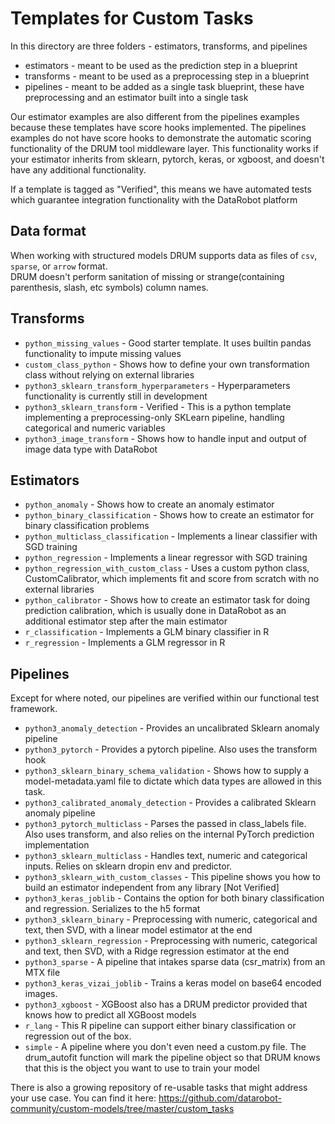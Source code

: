 # Templates for Custom Tasks

In this directory are three folders - estimators, transforms, and pipelines

* estimators - meant to be used as the prediction step in a blueprint
* transforms - meant to be used as a preprocessing step in a blueprint
* pipelines - meant to be added as a single task blueprint, these have preprocessing and an
  estimator built into a single task

Our estimator examples are also different from the pipelines examples because these templates have
score hooks implemented. The pipelines examples do not have score hooks to demonstrate the automatic
scoring functionality of the DRUM tool middleware layer. This functionality works if your estimator
inherits from sklearn, pytorch, keras, or xgboost, and doesn't have any additional functionality.

If a template is tagged as "Verified", this means we have automated tests which guarantee
integration functionality with the DataRobot platform

## Data format

When working with structured models DRUM supports data as files of `csv`, `sparse`, or `arrow` format.   
DRUM doesn't perform sanitation of missing or strange(containing parenthesis, slash, etc symbols) column names.

## Transforms

* `python_missing_values` - Good starter template. It uses builtin pandas functionality to impute
  missing values
* `custom_class_python` - Shows how to define your own transformation class without relying on
  external libraries
* `python3_sklearn_transform_hyperparameters` - Hyperparameters functionality is currently still in
  development
* `python3_sklearn_transform` - Verified - This is a python template implementing a
  preprocessing-only SKLearn pipeline, handling categorical and numeric variables
* `python3_image_transform` - Shows how to handle input and output of image data type with DataRobot

## Estimators

* `python_anomaly` - Shows how to create an anomaly estimator
* `python_binary_classification` - Shows how to create an estimator for binary
  classification problems
* `python_multiclass_classification` - Implements a linear classifier with SGD training
* `python_regression` - Implements a linear regressor with SGD training
* `python_regression_with_custom_class` - Uses a custom python class, CustomCalibrator, which
  implements fit and score from scratch with no external libraries
* `python_calibrator` - Shows how to create an estimator task for doing prediction calibration,
  which is usually done in DataRobot as an additional estimator step after the main estimator
* `r_classification` - Implements a GLM binary classifier in R
* `r_regression` - Implements a GLM regressor in R

## Pipelines

Except for where noted, our pipelines are verified within our functional test framework.

* `python3_anomaly_detection` - Provides an uncalibrated Sklearn anomaly pipeline
* `python3_pytorch` - Provides a pytorch pipeline. Also uses the transform hook
* `python3_sklearn_binary_schema_validation` - Shows how to supply a model-metadata.yaml file to
  dictate which data types are allowed in this task.
* `python3_calibrated_anomaly_detection` - Provides a calibrated Sklearn anomaly pipeline
* `python3_pytorch_multiclass` - Parses the passed in class_labels file. Also uses transform, and
  also relies on the internal PyTorch prediction implementation
* `python3_sklearn_multiclass` - Handles text, numeric and categorical inputs. Relies on sklearn
  dropin env and predictor.
* `python3_sklearn_with_custom_classes` - This pipeline shows you how to build an estimator
  independent from any library [Not Verified]
* `python3_keras_joblib` - Contains the option for both binary classification and regression.
  Serializes to the h5 format
* `python3_sklearn_binary` - Preprocessing with numeric, categorical and text, then SVD, with a
  linear model estimator at the end
* `python3_sklearn_regression` - Preprocessing with numeric, categorical and text, then SVD, with a
  Ridge regression estimator at the end
* `python3_sparse` - A pipeline that intakes sparse data (csr_matrix) from an MTX file
* `python3_keras_vizai_joblib` - Trains a keras model on base64 encoded images.
* `python3_xgboost` - XGBoost also has a DRUM predictor provided that knows how to predict all
  XGBoost models
* `r_lang` - This R pipeline can support either binary classification or regression out of the box.
* `simple` - A pipeline where you don't even need a custom.py file. The drum_autofit function will
  mark the pipeline object so that DRUM knows that this is the object you want to use to train your
  model

There is also a growing repository of re-usable tasks that might address your use case. You can find
it here: https://github.com/datarobot-community/custom-models/tree/master/custom_tasks